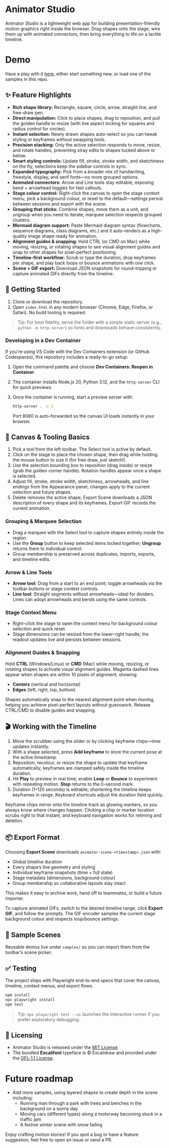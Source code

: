# Animator Studio

Animator Studio is a lightweight web app for building presentation-friendly motion graphics right inside the browser. Drag shapes onto the stage, wire them up with animated connectors, then bring everything to life on a tactile timeline.

# Demo

Have a play with it [here](https://animatorstudio.gentlebay-3289cfef.westus2.azurecontainerapps.io/), either start something new, or load one of the samples in this repo.

## ✨ Feature Highlights

- **Rich shape library:** Rectangle, square, circle, arrow, straight line, and free-draw pen.
- **Direct manipulation:** Click to place shapes, drag to reposition, and pull the golden handle to resize (with live aspect locking for squares and radius control for circles).
- **Instant selection:** Newly drawn shapes auto-select so you can tweak styling or keyframes without swapping tools.
- **Precision stacking:** Only the active selection responds to move, resize, and rotate handles, preventing stray edits to shapes tucked above or below.
- **Smart styling controls:** Update fill, stroke, stroke width, and sketchiness on the fly; selections keep the sidebar controls in sync.
- **Expanded typography:** Pick from a broader mix of handwriting, freestyle, display, and serif fonts—no more grouped options.
- **Animated connectors:** Arrow and Line tools stay editable, exposing bend + arrowhead toggles for fast callouts.
- **Stage colour control:** Right-click the canvas to open the stage context menu, pick a background colour, or reset to the default—settings persist between sessions and export with the scene.
- **Grouping that sticks:** Combine shapes, move them as a unit, and ungroup when you need to iterate; marquee selection respects grouped clusters.
- **Mermaid diagram support:** Paste Mermaid diagram syntax (flowcharts, sequence diagrams, class diagrams, etc.) and it auto-renders as a high-quality image shape ready for animation.
- **Alignment guides & snapping:** Hold CTRL (or CMD on Mac) while moving, resizing, or rotating shapes to see visual alignment guides and snap to other shapes for pixel-perfect positioning.
- **Timeline-first workflow:** Scrub or type the duration, drop keyframes per shape, and play back loops or bounce animations with one click.
- **Scene + GIF export:** Download JSON snapshots for round-tripping or capture animated GIFs directly from the timeline.

## 🚀 Getting Started

1. Clone or download the repository.
2. Open `index.html` in any modern browser (Chrome, Edge, Firefox, or Safari). No build tooling is required.

> Tip: For best fidelity, serve the folder with a simple static server (e.g., `python -m http.server`) so fonts and downloads behave consistently.

### Developing in a Dev Container

If you're using VS Code with the Dev Containers extension (or GitHub Codespaces), this repository includes a ready-to-go setup:

1. Open the command palette and choose **Dev Containers: Reopen in Container**.
2. The container installs Node.js 20, Python 3.12, and the `http-server` CLI for quick previews.
3. Once the container is running, start a preview server with:

   ```bash
   http-server . -c-1
   ```

   Port 8080 is auto-forwarded so the canvas UI loads instantly in your browser.

## 🧭 Canvas & Tooling Basics

1. Pick a tool from the left toolbar. The Select tool is active by default.
2. Click on the stage to place the chosen shape, then drag while holding the mouse button to size it (for free draw, just sketch!).
3. Use the selection bounding box to reposition (drag inside) or resize (grab the golden corner handle). Rotation handles appear once a shape is selected.
4. Adjust fill, stroke, stroke width, sketchiness, arrowheads, and line endings from the Appearance panel; changes apply to the current selection and future shapes.
5. Delete removes the active shape; Export Scene downloads a JSON description of every shape and its keyframes. Export GIF records the current animation.

### Grouping & Marquee Selection

- Drag a marquee with the Select tool to capture shapes entirely inside the region.
- Use the **Group** button to keep selected items locked together; **Ungroup** returns them to individual control.
- Group membership is preserved across duplicates, imports, exports, and timeline edits.

### Arrow & Line Tools

- **Arrow tool:** Drag from a start to an end point; toggle arrowheads via the toolbar buttons or stage context controls.
- **Line tool:** Straight segments without arrowheads—ideal for dividers. Lines can adopt arrowheads and bends using the same controls.

### Stage Context Menu

- Right-click the stage to open the context menu for background colour selection and quick reset.
- Stage dimensions can be resized from the lower-right handle; the readout updates live and persists between sessions.

### Alignment Guides & Snapping

Hold **CTRL** (Windows/Linux) or **CMD** (Mac) while moving, resizing, or rotating shapes to activate visual alignment guides. Magenta dashed lines appear when shapes are within 10 pixels of alignment, showing:

- **Centers** (vertical and horizontal)
- **Edges** (left, right, top, bottom)

Shapes automatically snap to the nearest alignment point when moving, helping you achieve pixel-perfect layouts without guesswork. Release CTRL/CMD to disable guides and snapping.

## 🎬 Working with the Timeline

1. Move the scrubber using the slider or by clicking keyframe chips—time updates instantly.
2. With a shape selected, press **Add keyframe** to store the current pose at the active timestamp.
3. Reposition, recolour, or resize the shape to update that keyframe automatically; keyframes are clamped safely inside the timeline duration.
4. Hit **Play** to preview in real time; enable **Loop** or **Bounce** to experiment with repeating motion. **Stop** returns to the 0-second mark.
5. Duration (1–120 seconds) is editable; shortening the timeline keeps keyframes in range. Keyboard shortcuts adjust the duration field quickly.

Keyframe chips mirror onto the timeline track as glowing markers, so you always know where changes happen. Clicking a chip or marker location scrubs right to that instant, and keyboard navigation works for retiming and deletion.

## 📦 Export Format

Choosing **Export Scene** downloads `animator-scene-<timestamp>.json` with:

- Global timeline duration
- Every shape’s live geometry and styling
- Individual keyframe snapshots (time + full state)
- Stage metadata (dimensions, background colour)
- Group membership so collaborative layouts stay intact

This makes it easy to archive work, hand off to teammates, or build a future importer.

To capture animated GIFs, switch to the desired timeline range, click **Export GIF**, and follow the prompts. The GIF encoder samples the current stage background colour and respects loop/bounce settings.

## 🎨 Sample Scenes

Reusable demos live under `samples/` so you can import them from the toolbar’s scene picker:

## ✅ Testing

The project ships with Playwright end-to-end specs that cover the canvas, timeline, context menus, and export flows.

```bash
npm install
npx playwright install
npm test
```

> Tip: `npx playwright test --ui` launches the interactive runner if you prefer exploratory debugging.

## 📄 Licensing

- Animator Studio is released under the [MIT License](LICENSE).
- The bundled **Excalifont** typeface is © Excalidraw and provided under the [OFL-1.1 License](https://plus.excalidraw.com/excalifont).

# Future roadmap

- Add more samples, using layered shapes to create depth in the scene including:
  - Running man through a park with trees and benches in the background on a sunny day
  - Moving cars (different types) along a motorway becoming stuck in a traffic jam
  - A festive winter scene with snow falling

Enjoy crafting motion stories! If you spot a bug or have a feature suggestion, feel free to open an issue or send a PR.
